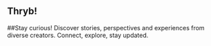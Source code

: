 ## Thryb!

##Stay curious! Discover stories, perspectives and experiences
from diverse creators. Connect, explore, stay updated.




